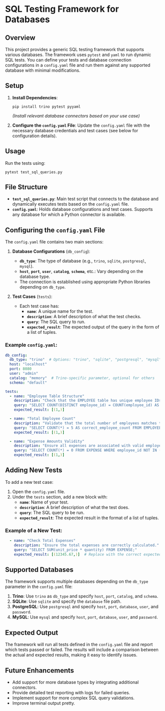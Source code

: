 # SQL Testing Framework for Databases

## Overview
This project provides a generic SQL testing framework that supports various databases. The framework uses `pytest` and `yaml` to run dynamic SQL tests. You can define your tests and database connection configurations in a `config.yaml` file and run them against any supported database with minimal modifications.

## Setup
1. **Install Dependencies**:
   ```
   pip install trino pytest pyyaml
   ```
   *(Install relevant database connectors based on your use case)*

2. **Configure the `config.yaml` File**:
   Update the `config.yaml` file with the necessary database credentials and test cases (see below for configuration details).

## Usage
Run the tests using:
```
pytest test_sql_queries.py
```

## File Structure
- **`test_sql_queries.py`**: Main test script that connects to the database and dynamically executes tests based on the `config.yaml` file.
- **`config.yaml`**: Holds database configurations and test cases. Supports any database for which a Python connector is available.

## Configuring the `config.yaml` File
The `config.yaml` file contains two main sections:
1. **Database Configurations** (`db_config`):
   - **`db_type`**: The type of database (e.g., `trino`, `sqlite`, `postgresql`, `mysql`).
   - **`host`**, **`port`**, **`user`**, **`catalog`**, **`schema`**, etc.: Vary depending on the database type.
   - The connection is established using appropriate Python libraries depending on `db_type`.

2. **Test Cases** (`tests`):
   - Each test case has:
     - **`name`**: A unique name for the test.
     - **`description`**: A brief description of what the test checks.
     - **`query`**: The SQL query to run.
     - **`expected_result`**: The expected output of the query in the form of a list of tuples.

### Example `config.yaml`:
```yaml
db_config:
  db_type: "trino"  # Options: "trino", "sqlite", "postgresql", "mysql"
  host: "localhost"
  port: 8080
  user: "admin"
  catalog: "memory"  # Trino-specific parameter, optional for others
  schema: "default"

tests:
  - name: "Employee Table Structure"
    description: "Check that the EMPLOYEE table has unique employee IDs."
    query: "SELECT COUNT(DISTINCT employee_id) = COUNT(employee_id) AS employee_id_unique FROM EMPLOYEE;"
    expected_result: [(1,)]

  - name: "Total Employee Count"
    description: "Validate that the total number of employees matches the expected count."
    query: "SELECT COUNT(*) = 5 AS correct_employee_count FROM EMPLOYEE;"
    expected_result: [(1,)]

  - name: "Expense Amounts Validity"
    description: "Ensure all expenses are associated with valid employee IDs."
    query: "SELECT COUNT(*) = 0 FROM EXPENSE WHERE employee_id NOT IN (SELECT employee_id FROM EMPLOYEE);"
    expected_result: [(1,)]
```

## Adding New Tests
To add a new test case:
1. Open the `config.yaml` file.
2. Under the `tests` section, add a new block with:
   - **`name`**: Name of your test.
   - **`description`**: A brief description of what the test does.
   - **`query`**: The SQL query to be run.
   - **`expected_result`**: The expected result in the format of a list of tuples.

### Example of a New Test:
```yaml
  - name: "Check Total Expenses"
    description: "Ensure the total expenses are correctly calculated."
    query: "SELECT SUM(unit_price * quantity) FROM EXPENSE;"
    expected_result: [(12345.67,)]  # Replace with the correct expected value
```

## Supported Databases
The framework supports multiple databases depending on the `db_type` parameter in the `config.yaml` file:
1. **Trino**: Use `trino` as `db_type` and specify `host`, `port`, `catalog`, and `schema`.
2. **SQLite**: Use `sqlite` and specify the `database` file path.
3. **PostgreSQL**: Use `postgresql` and specify `host`, `port`, `database`, `user`, and `password`.
4. **MySQL**: Use `mysql` and specify `host`, `port`, `database`, `user`, and `password`.

## Expected Output
The framework will run all tests defined in the `config.yaml` file and report which tests passed or failed. The results will include a comparison between the actual and expected results, making it easy to identify issues.

## Future Enhancements
- Add support for more database types by integrating additional connectors.
- Provide detailed test reporting with logs for failed queries.
- Implement support for more complex SQL query validations.
- Improve terminal output pretty.